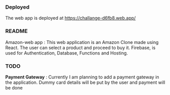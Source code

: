 ### Deployed 
The web app is deployed at https://challange-d6fb8.web.app/

### README
Amazon-web app : This web application is an Amazon Clone made using React. The user can
select a product and proceed to buy it. Firebase, is used for Authentication, Database, Functions and Hosting.

 ### TODO
**Payment Gateway** : Currently I am planning to add a payment gateway in the application. Dummy card details will be put by the user and payment will be done
